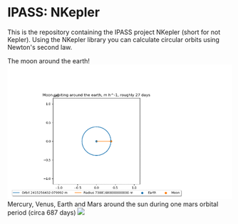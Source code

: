 # IPASS: NKepler
This is the repository containing the IPASS project NKepler (short for not Kepler). Using the NKepler library you
can calculate circular orbits using Newton's second law.

The moon around the earth!
![](app/orbits/old/moon.gif)
Mercury, Venus, Earth and Mars around the sun during one mars orbital period (circa 687 days)
![](app/orbits/old/solarinner.gif)
